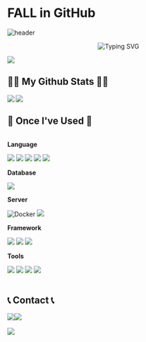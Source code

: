 # FALL in GitHub
![header](https://capsule-render.vercel.app/api?type=waving&color=F8E2CF&text=&animation=twinkling&height=150&width=100%)
<div align="center">
  <img src="https://readme-typing-svg.demolab.com?font=Alkatra&weight=500&size=45&duration=3500&pause=3&color=6994CDEE&center=true&vCenter=true&multiline=true&repeat=true&width=1000&height=100&lines=Welcome+to+FALL's+GitHub!👋" alt="Typing SVG">
</div>

<a href="https://hits.seeyoufarm.com"><img src="https://hits.seeyoufarm.com/api/count/incr/badge.svg?url=https%3A%2F%2Fgithub.com%2Ffallkim&count_bg=%23D8CAC1&title_bg=%2396777D&icon=&icon_color=%23E7E7E7&title=GitHub&edge_flat=false"/></a>
<br>

## 👩‍💻 My Github Stats 👩‍💻
<a href="https://github.com/fallkim">
  <img align="left" src="https://github-readme-stats.vercel.app/api?username=fallkim&include_all_commits=true&show_icons=true&theme=nord&hide_border=true&count_private=true" />
</a>
<a href="https://github.com/fallkim">
  <img align="left" src="https://github-readme-stats.vercel.app/api/top-langs/?username=sangminlee98&theme=tokyonight&layout=compact&exclude_repo=OPNE-CV,Python,Project,AWS_Serverless,Google_Image_Crawling,MFC-WINDOW-PROGRAMMING" />
</a>

<br clear="left"/>




## 🔨 Once I've Used 🔨
<div style="display:flex; flex-direction:column; align-items:flex-start;">
  <!-- Language -->
  <p><strong>Language</strong></p>
  <div>
    <img src="https://img.shields.io/badge/Java-ED8B00?style=for-the-badge&logo=openjdk&logoColor=white"> 
    <img src="https://img.shields.io/badge/Python-3776AB?style=for-the-badge&logo=Python&logoColor=white">
    <img src="https://img.shields.io/badge/HTML5-E34F26?style=for-the-badge&logo=html5&logoColor=white">
    <img src="https://img.shields.io/badge/CSS3-1572B6?style=for-the-badge&logo=css3&logoColor=white"> 
    <img src="https://img.shields.io/badge/JavaScript-F7DF1E?style=for-the-badge&logo=JavaScript&logoColor=white"> 
  </div>
  <!-- Database -->
  <p><strong>Database</strong></p>
  <div>
    <img src="https://img.shields.io/badge/mysql-4479A1?style=for-the-badge&logo=mysql&logoColor=white"> 
  </div>
  <!-- Server -->
  <p><strong>Server</strong></p>
  <div>
    <img alt="Docker" src ="https://img.shields.io/badge/Docker-2496ED.svg?&style=for-the-badge&logo=Docker&logoColor=white"/>
    <img src="https://img.shields.io/badge/Amazon AWS-232F3E?style=for-the-badge&logo=amazon aws&logoColor=white"> 
  </div>
  <!-- Framework -->
  <p><strong>Framework</strong></p>
  <div>
    <img src="https://img.shields.io/badge/django-092E20?style=for-the-badge&logo=django&logoColor=white">
    <img src="https://img.shields.io/badge/Spring Boot-6DB33F?style=for-the-badge&logo=spring boot&logoColor=white"> 
    <img src="https://img.shields.io/badge/react-61DAFB?style=for-the-badge&logo=react&logoColor=black"> 
  </div>
  <!-- Others -->
  <p><strong>Tools</strong></p>
  <div>
    <img src ="https://img.shields.io/badge/Slack-4A154B.svg?&style=for-the-badge&logo=Slack&logoColor=white">
    <img src ="https://img.shields.io/badge/Notion-000000.svg?&style=for-the-badge&logo=Notion&logoColor=white">
    <img src ="https://img.shields.io/badge/Figma-F24E1E.svg?&style=for-the-badge&logo=Figma&logoColor=white">
    <img src ="https://img.shields.io/badge/PostMan-FF6C37.svg?&style=for-the-badge&logo=Postman&logoColor=white">
  </div>
  <br>
</div>

## 📞 Contact 📞
<div style="display:flex; flex-direction:row;">
  <a href="mailto:gaeul.kim812@gmail.com">
    <img src="https://img.shields.io/badge/Gmail-EA4335?style=for-the-badge&logo=Gmail&logoColor=white"> 
  </a>
  <a href="https://open.kakao.com/o/sKNabXCf">
    <img src="https://img.shields.io/badge/KakaoTalk-FFCD00?style=for-the-badge&logoColor=black&logo=KakaoTalk"> 
  </a>
</div><br>

<img src="https://capsule-render.vercel.app/api?type=waving&color=A3DCBE&height=150&section=footer&width=100%" />

